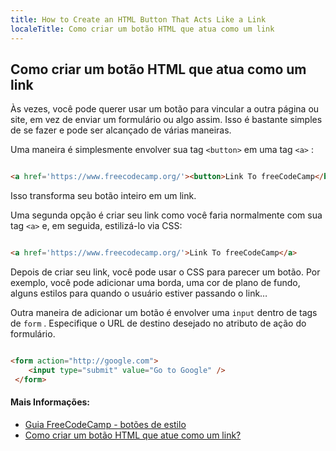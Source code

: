 ```yaml
---
title: How to Create an HTML Button That Acts Like a Link
localeTitle: Como criar um botão HTML que atua como um link
---
```

## Como criar um botão HTML que atua como um link

Às vezes, você pode querer usar um botão para vincular a outra página ou site, em vez de enviar um formulário ou algo assim. Isso é bastante simples de se fazer e pode ser alcançado de várias maneiras.

Uma maneira é simplesmente envolver sua tag `<button>` em uma tag `<a>` :

```html

<a href='https://www.freecodecamp.org/'><button>Link To freeCodeCamp</button></a> 
```

Isso transforma seu botão inteiro em um link.

Uma segunda opção é criar seu link como você faria normalmente com sua tag `<a>` e, em seguida, estilizá-lo via CSS:

```html

<a href='https://www.freecodecamp.org/'>Link To freeCodeCamp</a> 
```

Depois de criar seu link, você pode usar o CSS para parecer um botão. Por exemplo, você pode adicionar uma borda, uma cor de plano de fundo, alguns estilos para quando o usuário estiver passando o link…

Outra maneira de adicionar um botão é envolver uma `input` dentro de tags de `form` . Especifique o URL de destino desejado no atributo de ação do formulário.

```html

<form action="http://google.com"> 
    <input type="submit" value="Go to Google" /> 
 </form> 
```

#### Mais Informações:

*   [Guia FreeCodeCamp - botões de estilo](https://guide.freecodecamp.org/css/css-buttons/)
*   [Como criar um botão HTML que atue como um link?](https://stackoverflow.com/questions/2906582/how-to-create-an-html-button-that-acts-like-a-link)